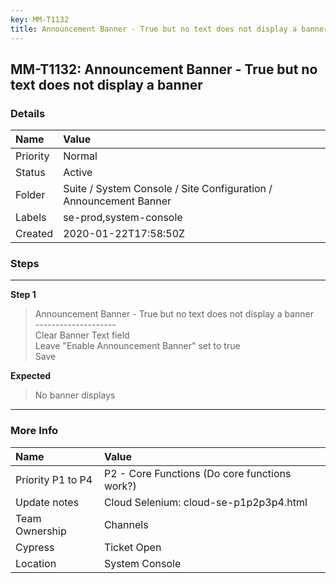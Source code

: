 ```yaml
---
key: MM-T1132
title: Announcement Banner - True but no text does not display a banner
---
```


## MM-T1132: Announcement Banner - True but no text does not display a banner

### Details

| Name     | Value                                                             |
| :------- | :---------------------------------------------------------------- |
| Priority | Normal                                                            |
| Status   | Active                                                            |
| Folder   | Suite / System Console / Site Configuration / Announcement Banner |
| Labels   | se-prod,system-console                                            |
| Created  | 2020-01-22T17:58:50Z                                              |

### Steps

<hr/>

**Step 1**

> <article>Announcement Banner - True but no text does not display a banner<br />--------------------<br />Clear Banner Text field<br />Leave &quot;Enable Announcement Banner&quot; set to true<br />Save</article>

**Expected**

> <article>No banner displays</article>

<hr/>

### More Info

| Name              | Value                                         |
| :---------------- | :-------------------------------------------- |
| Priority P1 to P4 | P2 - Core Functions (Do core functions work?) |
| Update notes      | Cloud Selenium: cloud-se-p1p2p3p4.html        |
| Team Ownership    | Channels                                      |
| Cypress           | Ticket Open                                   |
| Location          | System Console                                |
